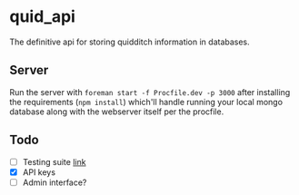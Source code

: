 # quid_api

The definitive api for storing quidditch information in databases. 

## Server

Run the server with `foreman start -f Procfile.dev -p 3000` after installing the requirements (`npm install`) which'll handle running your local mongo database along with the webserver itself per the procfile.

## Todo
- [ ] Testing suite [link](https://github.com/jedwood/api-testing-with-node)
- [x] API keys
- [ ] Admin interface?
